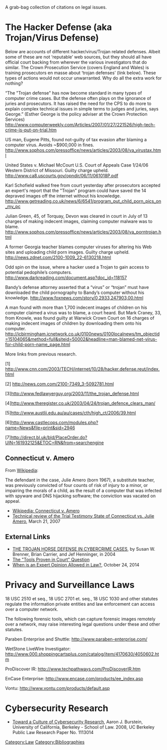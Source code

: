 A grab-bag collection of citations on legal issues.

# The Hacker Defense (aka Trojan/Virus Defense)

Below are accounts of different hacker/virus/Trojan related defenses.
Albeit some of these are not ‘reputable’ web sources, but they should
all have official court backing from wherever the various investigators
that do similar. The Crown Prosecution Service (covers England and
Wales) is training prosecutors en masse about ‘trojan defenses’ (link
below). These types of actions would not occur unwarranted. Why do all
the extra work for nothing?

“The "Trojan defense" has now become standard in many types of computer
crime cases. But the defense often plays on the ignorance of juries and
prosecutors. It has raised the need for the CPS to do more to explain
complex technical issues in simple terms to judges and juries, says
George.” (Esther George is the policy adviser at the Crown Protection
Services)
<http://www.computerweekly.com/Articles/2007/01/27/221526/high-tech-crime-is-put-on-trial.htm>

US man, Eugene Pitts, found not-guilty of tax evasion after blaming a
computer virus. Avoids \~\$900,000 in fines.
<http://www.sophos.com/pressoffice/news/articles/2003/08/va_virustax.html>

United States v. Michael McCourt U.S. Court of Appeals Case 1/24/06
Western District of Missouri. Guilty charge upheld.
<http://www.ca8.uscourts.gov/opndir/06/11/061018P.pdf>

Karl Schofield walked free from court yesterday after prosecutors
accepted an expert's report that the "Trojan" program could have saved
the 14 depraved images off the internet without his knowledge.
<http://www.getreading.co.uk/news/6/6541/program_put_child_porn_pics_on_my_pc>

Julian Green, 45, of Torquay, Devon was cleared in court in July of 13
charges of making indecent images, claiming computer malware was to
blame.
<http://www.sophos.com/pressoffice/news/articles/2003/08/va_porntrojan.html>

A former Georgia teacher blames computer viruses for altering his Web
sites and uploading child porn images. Guilty charge upheld.
<http://news.zdnet.com/2100-1009_22-6130218.html>

Odd spin on the issue, where a hacker used a Trojan to gain access to
potential pedophile’s computers.
<http://www.darkreading.com/document.asp?doc_id=118157>

Bandy’s defense attorney asserted that a “virus” or “trojan” must have
downloaded the child pornography to Bandy’s computer without his
knowledge. <http://www.foxnews.com/story/0,2933,247903,00.html>

A man found with more than 1,700 indecent images of children on his
computer claimed a virus was to blame, a court heard. But Mark Craney,
33, from Knowle, was found guilty at Warwick Crown Court on 16 charges
of making indecent images of children by downloading them onto his
computer.
<http://icbirmingham.icnetwork.co.uk/0100news/0100localnews/tm_objectid=15104065&method=full&siteid=50002&headline=man-blamed-net-virus-for-child-porn-name_page.html>

More links from previous research.

\[1\]
<http://www.cnn.com/2003/TECH/internet/10/28/hacker.defense.reut/index.html>

\[2\] <http://news.com.com/2100-7349_3-5092781.html>

\[3\]<http://www.fedlawyerguy.org/2003/11/the_trojan_defense.html>

\[4\]<http://www.theregister.co.uk/2003/04/24/trojan_defence_clears_man/>

\[5\]<http://www.austlii.edu.au/au/cases/cth/high_ct/2006/39.html>

\[6\]<http://www.castlecops.com/modules.php?name=News&file=print&sid=2946>

\[7\]<http://direct.bl.uk/bld/PlaceOrder.do?UIN=161932125&ETOC=RN&from=searchengine>

## Connecticut v. Amero

From [Wikipedia](http://en.wikipedia.org/wiki/Connecticut_v._Amero):

The defendant in the case, Julie Amero (born 1967), a substitute
teacher, was previously convicted of four counts of risk of injury to a
minor, or impairing the morals of a child, as the result of a computer
that was infected with spyware and DNS hijacking software; the
conviction was vacated on appeal.

- [Wikipedia: Connecticut v.
  Amero](http://en.wikipedia.org/wiki/Connecticut_v._Amero)
- [Technical review of the Trial Testimony State of Connecticut vs.
  Julie
  Amero](http://dfir.com.br/wp-content/uploads/2014/02/julieamerosummary.pdf),
  March 21, 2007

## External Links

- [THE TROJAN HORSE DEFENSE IN CYBERCRIME
  CASES](https://www.cerias.purdue.edu/assets/pdf/bibtex_archive/2005-15.pdf),
  by Susan W. Brenner, Brian Carrier, and Jef Henninger, in 2004
- [The "Tools Proven in Court"
  Question](http://www.cybersecurityinstitute.biz/tpicq.htm)
- [When is an Expert Opinion Allowed in
  Law?](https://www.elvidence.com.au/expert-opinion-in-law/), October
  24, 2014

# Privacy and Surveillance Laws

18 USC 2510 et seq., 18 USC 2701 et. seq., 18 USC 1030 and other
statutes regulate the information private entities and law enforcement
can access over a computer network.

The following forensic tools, which can capture forensic images remotely
over a network, may raise interesting legal questions under these and
other statutes.

Paraben Enterprise and Shuttle: <http://www.paraben-enterprise.com/>

WetStone LiveWire Investigator:
<http://www.000.shoppingcartsplus.com/catalog/item/4170630/4050602.htm>

ProDiscover IR: <http://www.techpathways.com/ProDiscoverIR.htm>

EnCase Enterprise: <http://www.encase.com/products/ee_index.asp>

Vontu: <http://www.vontu.com/products/default.asp>

# Cybersecurity Research

- [Toward a Culture of Cybersecurity
  Research](http://papers.ssrn.com/sol3/papers.cfm?abstract_id=1113014),
  Aaron J. Burstein, University of California, Berkeley - School of Law.
  2008, UC Berkeley Public Law Research Paper No. 1113014

[Category:Law](Category:Law "wikilink")
[Category:Bibliographies](Category:Bibliographies "wikilink")